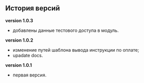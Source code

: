 <!-- cl-start -->
## История версий

**version 1.0.3**    
- добавлены данные тестового доступа в модуль.    

**version 1.0.2**    
- изменение путей шаблона вывода инструкции по оплате;    
- upadate docs.    

**version 1.0.1**    
- первая версия.    
<!-- cl-end -->
